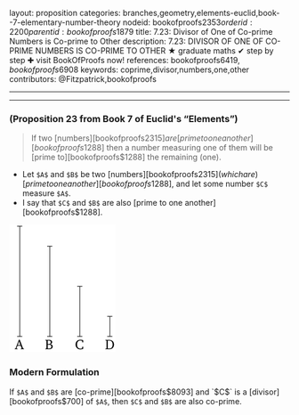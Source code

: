 layout: proposition
categories: branches,geometry,elements-euclid,book--7-elementary-number-theory
nodeid: bookofproofs$2353
orderid: 2200
parentid: bookofproofs$1879
title: 7.23: Divisor of One of Co-prime Numbers is Co-prime to Other
description: 7.23: DIVISOR OF ONE OF CO-PRIME NUMBERS IS CO-PRIME TO OTHER &#9733; graduate maths &#10004; step by step &#10010; visit BookOfProofs now!
references: bookofproofs$6419,bookofproofs$6908
keywords: coprime,divisor,numbers,one,other
contributors: @Fitzpatrick,bookofproofs

---


---

### (Proposition 23 from Book 7 of Euclid's “Elements”)

> If two [numbers][bookofproofs$2315] are [prime to one another][bookofproofs$1288] then a number measuring one of them will be [prime to][bookofproofs$1288] the remaining (one).

* Let `$A$` and `$B$` be two [numbers][bookofproofs$2315] (which are) [prime to one another][bookofproofs$1288], and let some number `$C$` measure `$A$`.
* I say that `$C$` and `$B$` are also [prime to one another][bookofproofs$1288].


![fig23e](https://github.com/bookofproofs/bookofproofs.github.io/blob/main/_sources/_assets/images/euclid/Book07/fig23e.png?raw=true)


### Modern Formulation

If `$A$` and `$B$` are [co-prime][bookofproofs$8093] and `$C$` is a [divisor][bookofproofs$700] of `$A$`, then `$C$` and `$B$` are also co-prime.
